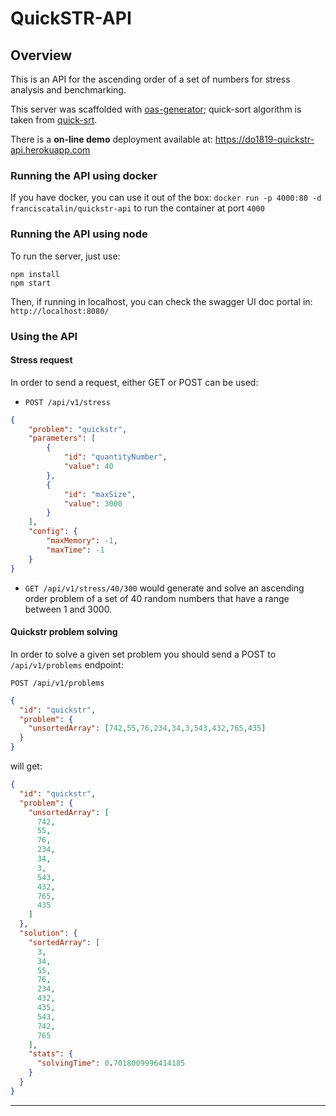 # QuickSTR-API

## Overview
This is an API for the ascending order of a set of numbers for stress analysis and benchmarking.

This server was scaffolded with [oas-generator](https://github.com/isa-group/oas-generator); quick-sort algorithm is taken from [quick-srt](https://www.npmjs.com/package/quick-sort.js).

There is a **on-line demo** deployment available at: https://do1819-quickstr-api.herokuapp.com


### Running the API using docker

If you have docker, you can use it out of the box: `docker run -p 4000:80 -d franciscatalin/quickstr-api` to run the container at port `4000`


### Running the API using node

To run the server, just use:

```
npm install 
npm start
```

Then, if running in localhost, you can check the swagger UI doc portal in: `http://localhost:8080/`

### Using the API

#### Stress request

In order to send a request, either GET or POST can be used:

- `POST /api/v1/stress` 
```json
{
	"problem": "quickstr",
	"parameters": [
		{
			"id": "quantityNumber",
			"value": 40
		},
		{
			"id": "maxSize",
			"value": 3000
		}
	],
	"config": {
		"maxMemory": -1,
		"maxTime": -1
	}
}
```

- `GET /api/v1/stress/40/300` would generate and solve an ascending order problem of a set of 40 random numbers that have a range between 1 and 3000.

#### Quickstr problem solving

In order to solve a given set problem you should send a POST to `/api/v1/problems` endpoint: 

`POST /api/v1/problems`
```json
{
  "id": "quickstr",
  "problem": {
    "unsortedArray": [742,55,76,234,34,3,543,432,765,435]
  }
}
```
will get: 
```json
{
  "id": "quickstr",
  "problem": {
    "unsortedArray": [
      742,
      55,
      76,
      234,
      34,
      3,
      543,
      432,
      765,
      435
    ]
  },
  "solution": {
    "sortedArray": [
      3,
      34,
      55,
      76,
      234,
      432,
      435,
      543,
      742,
      765
    ],
    "stats": {
      "solvingTime": 0.7018009996414185
    }
  }
}
```
****